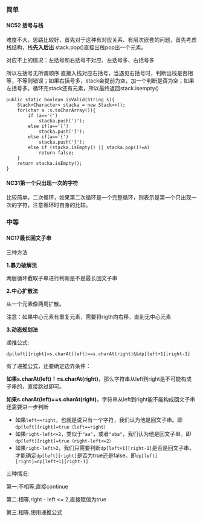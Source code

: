 ### 简单

#### NC52 括号与栈

难度不大，思路比较好，首先对于这种有对应关系、有层次嵌套的问题，首先考虑栈结构，栈**先入后出** stack.pop()直接出栈pop出一个元素。

对应不上的情况：左括号和右括号不对应、左括号多、右括号多

所以左括号无所谓顺序 直接入栈对应右括号，当遇见右括号时，判断出栈是否相等，不等则错误；如果右括号多，stack会提前为空，加一个判断是否为空；如果左括号多，循环完stack还有元素，所以最终返回stack.isempty()

```
public static boolean isValid(String s){
    Stack<Character> stacka = new Stack<>();
    for(char a :s.toCharArray()){
        if (a=='(')
            stacka.push(')');
        else if(a=='[')
            stacka.push(']');
        else if(a=='{')
            stacka.push('}');
        else if (stacka.isEmpty() || stacka.pop()!=a)
            return false;
    }
    return stacka.isEmpty();
}
```





#### NC31第一个只出现一次的字符

比较简单，二次循环，如果第二次循环是一个完整循环，则表示是第一个只出现一次的字符，注意循环时自身的比较。



### 中等

#### NC17最长回文子串

三种方法

**1.暴力破解法**

两层循环截取子串进行判断是不是最长回文子串

**2.中心扩散法**

从一个元素像两周扩散。

注意：如果中心元素有重复元素，需要将rigth向右移，直到无中心元素

**3.动态规划法**

递推公式:

`dp[left][right]=s.charAt(left)==s.charAt(right)&&dp[left+1][right-1]`

有了递推公式，还要确定边界条件：

**如果s.charAt(left)！=s.charAt(right)**，那么字符串从left到right是不可能构成子串的，直接跳过即可。

**如果s.charAt(left)==s.charAt(right)**，字符串从left到right能不能构成回文子串还需要进一步判断

- 如果`left==right`，也就是说只有一个字符，我们认为他是回文子串。即`dp[left][right]=true（left==right）`
- 如果`right-left<=2`，类似于`"aa"`，或者`"aba"`，我们认为他是回文子串。即`dp[left][right]=true（right-left<=2）`
- 如果`right-left>2`，我们只需要判断`dp[left+1][right-1]`是否是回文子串，才能确定`dp[left][right]`是否为true还是false。即`dp[left][right]=dp[left+1][right-1]`

三种情况:

第一:不相等,直接continue

第二:相等,right - left <= 2,直接赋值为true

第三:相等,使用递推公式
